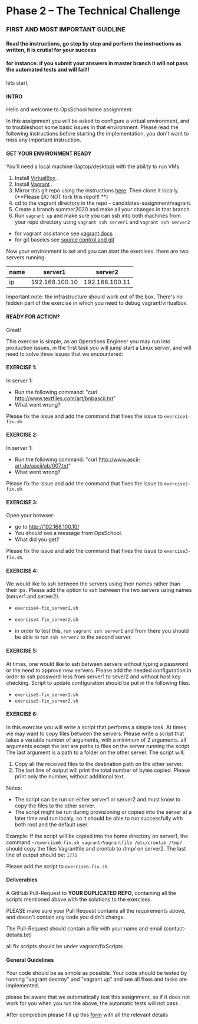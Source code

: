 # Phase 2 – The Technical Challenge

### FIRST AND MOST IMPORTANT GUIDLINE
#### Read the instructions, go step by step and perform the instructions as written, it is crutial for your success
#### for instance: if you submit your answers in master branch it will not pass the automated tests and will fail!!

lets start,

#### INTRO
Hello and welcome to OpsSchool home assignment.

In this assignment you will be asked to configure a virtual environment, and to troubleshoot some basic issues in that environment.
Please read the following instructions before starting the implementation, you don't want to miss any important instruction.

#### GET YOUR ENVIRONMENT READY
You'll need a local machine (laptop/desktop) with the ability to run VMs.

1. Install [VirtualBox](<https://www.virtualbox.org/>) .
1. Install [Vagrant](<https://www.vagrantup.com/>) .
1. Mirror this git repo using the instructions [here](https://help.github.com/articles/duplicating-a-repository). Then clone it locally. (**Please DO NOT fork this repo!!! **)
1. cd to the vagrant directory in the repo  - candidates-assignment/vagrant.
1. Create a branch summer2020 and make all your changes in that branch
1. Run `vagrant up` and make sure you can ssh into both machines from your repo directory using `vagrant ssh server1` and `vagrant ssh server2`

* for vagrant assistance see [vagrant docs](https://www.vagrantup.com/docs/)
* for git baseics see [source control and git](https://www.youtube.com/watch?v=0K7H1IZYBbY&list=PL5RUAh-dTK1_-j7BHEe9t9Z_TMuNUq2n6)

Now your environment is set and you can start the exercises.
there are two servers running:

name|server1|server2
----|-------|-------
ip  |192.168.100.10|192.168.100.11

Important note: the infrastructure should work out of the box. There's no hidden part of the exercise in which you need to debug vagrant/virtualbox.

#### READY FOR ACTION?

Great!

This exercise is simple, as an Operations Engineer you may run into production issues, in the first task you will jump start a Linux server, and will need to solve three issues that we encountered:

#### EXERCISE 1:
In server 1:
* Run the following command: "curl http://www.textfiles.com/art/bnbascii.txt"
* What went wrong?

Please fix the issue and add the command that fixes the issue to  `exercise1-fix.sh`

#### EXERCISE 2:
In server 1:
* Run the following command: "curl http://www.ascii-art.de/ascii/ab/007.txt"
* What went wrong?

Please fix the issue and add the command that fixes the issue to  `exercise2-fix.sh`

#### EXERCISE 3:
Open your browser:
* go to http://192.168.100.10/
* You should see a message from OpsSchool.
* What did you get?

Please fix the issue and add the command that fixes the issue to  `exercise3-fix.sh`.


#### EXERCISE 4:
We would like to ssh between the servers using their names rather than their ips.
Please add the option to ssh between the two servers using names (server1 and server2).

* `exercise4-fix_server1.sh`
* `exercise4-fix_server2.sh`

* in order to test this, run `vagrant ssh server1` and from there you should be able to run `ssh server2` to the second server.

#### EXERCISE 5:
At times, one would like to ssh between servers without typing a password or the need to approve new servers.
Please add the needed configuration in order to ssh password-less from server1 to sever2 and without host key checking.
Script to update configuration should be put in the following files.

* `exercise5-fix_server1.sh`
* `exercise5-fix_server2.sh`

#### EXERCISE 6:
In this exercise you will write a script that performs a simple task. At times we may want to copy files between the servers.
Please write a script that takes a variable number of arguments, with a minimum of 2 arguments.
all arguments except the last are paths to files on the server running the script.
The last argument is a path to a folder on the other server.
The script will:
1. Copy all the received files to the destination path on the other server.
2. The last line of output will print the total number of bytes copied. Please print only the number, without additional text.

Notes:
- The script can be run on either server1 or server2 and must know to copy the files to the other server.
- The script might be run during provisioning or copied into the server at a later time and run localy, so it should be able to run
  successfully with both root and the default user. 

Example:
 If the script will be copied into the home directory on server1, the command `~/exercise6-fix.sh vagrant/Vagrantfile /etc/crontab /tmp/` should copy the files Vagrantfile and crontab to /tmp/ on server2. The last line of output should be:
 `1771`
 
Please add the script to `exercise6-fix.sh`.

#### Deliverables
A GitHub Pull-Request to **YOUR DUPLICATED REPO**, containing all the scripts mentioned above with the solutions to the exercises.

PLEASE make sure your Pull Request contains all the requirements above, and doesn't contain any code you didn't change.

The Pull-Request should contain a file with your name and email (contact-details.txt) 

all fix scripts should be under vagrant/fixScripts

#### General Guidelines
Your code should be as simple as possible.
Your code should be tested by running "vagrant destroy" and "vagrant up" and see all fixes and tasks are implemented.

please be aware that we automatically test this assignment, so if it does not work for you when you run the above, the automatic tests will not pass

After completion please fill up this [form](https://forms.gle/JjcQq3x5nACAsqzt6) with all the relevant details


